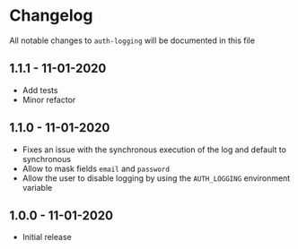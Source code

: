 # Changelog

All notable changes to `auth-logging` will be documented in this file

## 1.1.1 - 11-01-2020
- Add tests
- Minor refactor

## 1.1.0 - 11-01-2020
- Fixes an issue with the synchronous execution of the log and default to synchronous
- Allow to mask fields `email` and `password` 
- Allow the user to disable logging by using the `AUTH_LOGGING` environment variable

## 1.0.0 - 11-01-2020
- Initial release
